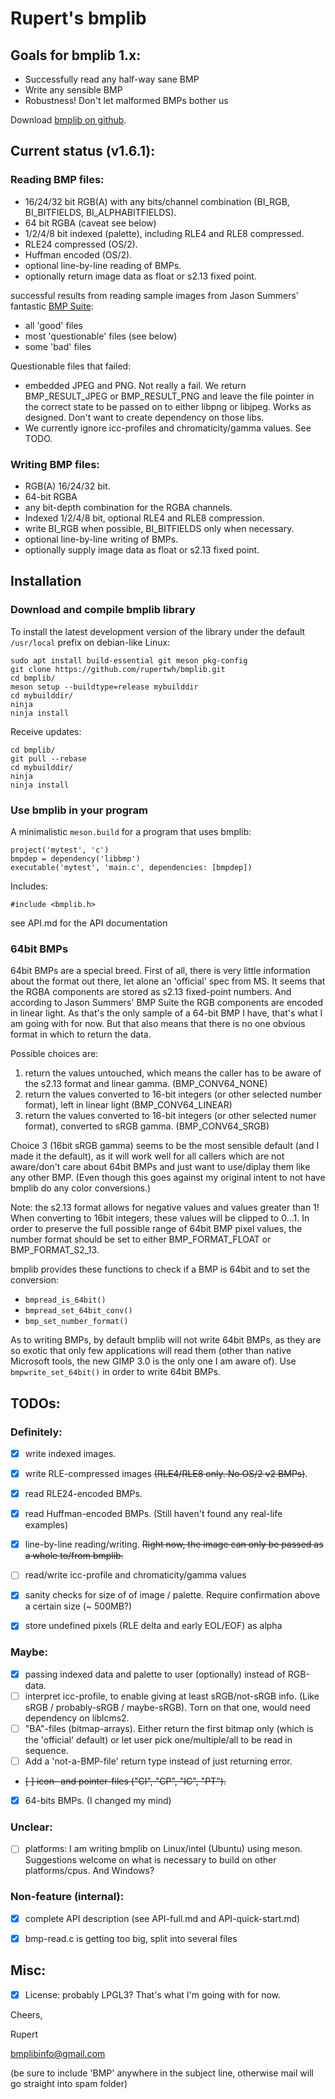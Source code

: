 
# Rupert's bmplib

## Goals for bmplib 1.x:
- Successfully read any half-way sane BMP
- Write any sensible BMP
- Robustness! Don't let malformed BMPs bother us

Download [bmplib on github](https://github.com/rupertwh/bmplib).

## Current status (v1.6.1):
### Reading BMP files:
  - 16/24/32 bit RGB(A) with any bits/channel combination
    (BI_RGB, BI_BITFIELDS, BI_ALPHABITFIELDS).
  - 64 bit RGBA (caveat see below)
  - 1/2/4/8 bit indexed (palette), including RLE4 and RLE8 compressed.
  - RLE24 compressed (OS/2).
  - Huffman encoded (OS/2).
  - optional line-by-line reading of BMPs.
  - optionally return image data as float or s2.13 fixed point.

  successful results from reading sample images from Jason Summers'
  fantastic [BMP Suite](https://entropymine.com/jason/bmpsuite/):
   - all 'good' files
   - most 'questionable' files (see below)
   - some 'bad' files

  Questionable files that failed:
  - embedded JPEG and PNG. Not really a fail. We return BMP_RESULT_JPEG or
    BMP_RESULT_PNG and leave the file pointer in the correct state to be
    passed on to either libpng or libjpeg. Works as designed. Don't want to
    create dependency on those libs.
  - We currently ignore icc-profiles and chromaticity/gamma values. See TODO.


### Writing BMP files:
  - RGB(A) 16/24/32 bit.
  - 64-bit RGBA
  - any bit-depth combination for the RGBA channels.
  - Indexed 1/2/4/8 bit, optional RLE4 and RLE8 compression.
  - write BI_RGB when possible, BI_BITFIELDS only when
    necessary.
  - optional line-by-line writing of BMPs.
  - optionally supply image data as float or s2.13 fixed point.


## Installation

### Download and compile bmplib library

To install the latest development version of the library under the default
`/usr/local` prefix on debian-like Linux:

```
sudo apt install build-essential git meson pkg-config
git clone https://github.com/rupertwh/bmplib.git
cd bmplib/
meson setup --buildtype=release mybuilddir
cd mybuilddir/
ninja
ninja install
```
Receive updates:
```
cd bmplib/
git pull --rebase
cd mybuilddir/
ninja
ninja install
```


### Use bmplib in your program

A minimalistic `meson.build` for a program that uses bmplib:

```
project('mytest', 'c')
bmpdep = dependency('libbmp')
executable('mytest', 'main.c', dependencies: [bmpdep])
```

Includes:

```
#include <bmplib.h>
```

see API.md for the API documentation


### 64bit BMPs

64bit BMPs are a special breed. First of all, there is very little information
about the format out there, let alone an 'official' spec from MS. It seems
that the RGBA components are stored as s2.13 fixed-point numbers. And
according to Jason Summers' BMP Suite the RGB components are encoded in
linear light. As that's the only sample of a 64-bit BMP I have, that's what I
am going with for now. But that also means that there is no one obvious
format in which to return the data.

Possible choices are:
1. return the values untouched, which means the caller has to
   be aware of the s2.13 format and linear gamma. (BMP_CONV64_NONE)
2. return the values converted to 16-bit integers (or other selected
   number format), left in linear light (BMP_CONV64_LINEAR)
3. return the values converted to 16-bit integers (or other selected
   numer format), converted to sRGB gamma. (BMP_CONV64_SRGB)

Choice 3 (16bit sRGB gamma) seems to be the most sensible default (and I made
it the default), as it will work well for all callers which are not
aware/don't care about 64bit BMPs and just want to use/diplay them like any
other BMP. (Even though this goes against my original intent to not have
bmplib do any color conversions.)

Note: the s2.13 format allows for negative values and values greater than 1!
When converting to 16bit integers, these values will be clipped to 0...1. In
order to preserve the full possible range of 64bit BMP pixel values, the
number format should be set to either BMP_FORMAT_FLOAT or BMP_FORMAT_S2_13.

bmplib provides these functions to check if a BMP is 64bit and to set the
conversion:
- `bmpread_is_64bit()`
- `bmpread_set_64bit_conv()`
- `bmp_set_number_format()`

As to writing BMPs, by default bmplib will not write 64bit BMPs, as they are so exotic that only few applications will read them (other than native Microsoft tools, the new GIMP 3.0 is the only one I am aware of).
Use `bmpwrite_set_64bit()` in order to write 64bit BMPs.


## TODOs:
### Definitely:

   - [x] write indexed images.
   - [x] write RLE-compressed images ~~(RLE4/RLE8 only. No OS/2 v2 BMPs)~~.
   - [x] read RLE24-encoded BMPs.
   - [x] read Huffman-encoded BMPs. (Still haven't found any real-life examples)
   - [x] line-by-line reading/writing. ~~Right now, the image can only be
     passed as a whole to/from bmplib.~~
   - [ ] read/write icc-profile and chromaticity/gamma values
   - [x] sanity checks for size of of image / palette. Require confirmation
     above a certain size (~ 500MB?)
   - [x] store undefined pixels (RLE delta and early EOL/EOF) as alpha


### Maybe:

   - [x] passing indexed data and palette to user (optionally) instead of
     RGB-data.
   - [ ] interpret icc-profile, to enable giving at least sRGB/not-sRGB info.
     (Like sRGB / probably-sRGB / maybe-sRGB). Torn on that one, would need
     dependency on liblcms2.
   - [ ] "BA"-files (bitmap-arrays). Either return the first bitmap only
     (which is the 'official' default) or let user pick one/multiple/all to
     be read in sequence.
   - [ ] Add a 'not-a-BMP-file' return type instead of just returning error.
   - ~~[ ] icon- and pointer-files ("CI", "CP", "IC", "PT").~~
   - [x] 64-bits BMPs. (I changed my mind)

### Unclear:

   - [ ] platforms: I am writing bmplib on Linux/intel (Ubuntu) using meson.
     Suggestions welcome on what is necessary to build on other
     platforms/cpus. And Windows?


### Non-feature (internal):

   - [x] complete API description (see API-full.md and API-quick-start.md)
   - [x] bmp-read.c is getting too big, split into several files




## Misc:
- [x] License: probably LPGL3? That's what I'm going with for now.



Cheers,

Rupert

bmplibinfo@gmail.com

(be sure to include 'BMP' anywhere in the subject line, otherwise mail will go
straight into spam folder)

